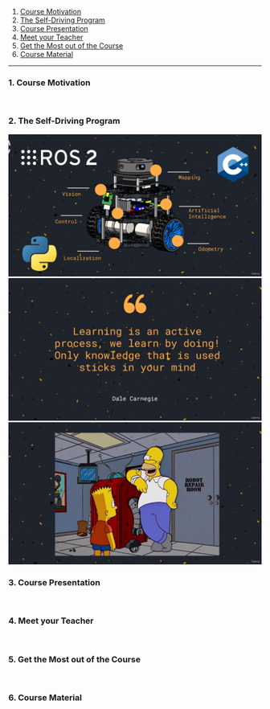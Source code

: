 1. [Course Motivation](#1)
2. [The Self-Driving Program](#2)
3. [Course Presentation](#3)
4. [Meet your Teacher](#4)
5. [Get the Most out of the Course](#5)
6. [Course Material](#6)

---

### 1. Course Motivation<a id='1'></a>

<br>

### 2. The Self-Driving Program<a id='2'></a>

<img src="assets/images/002/1.png" width="700">

<img src="assets/images/002/2.png" width="700">

<img src="assets/images/002/3.png" width="700">

<br>

### 3. Course Presentation<a id='3'></a>

<br>

### 4. Meet your Teacher<a id='4'></a>

<br>

### 5. Get the Most out of the Course<a id='5'></a>

<br>

### 6. Course Material<a id='6'></a>

<br>

